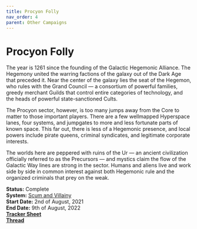 ```yaml
---
title: Procyon Folly
nav_order: 4
parent: Other Campaigns
---
```


# Procyon Folly
The year is 1261 since the founding of the Galactic Hegemonic Alliance. The Hegemony united the warring factions of the galaxy out of the Dark Age that preceded it. Near the center of the galaxy lies the seat of the Hegemon, who rules with the Grand Council — a
consortium of powerful families, greedy merchant Guilds that control entire categories of technology, and the heads of powerful state-sanctioned Cults.

The Procyon sector, however, is too many jumps away from the Core to matter to those important players. There are a few wellmapped Hyperspace lanes, four systems, and jumpgates to more and less fortunate parts of known space. This far out, there is less of a Hegemonic presence, and local powers include pirate queens, criminal syndicates, and legitimate corporate interests.

The worlds here are peppered with ruins of the Ur — an ancient civilization officially referred to as the Precursors — and mystics claim the flow of the Galactic Way lines are strong in the sector. Humans and aliens live and work side by side in common interest against both Hegemonic rule and the organized criminals that prey on the weak.

**Status:** Complete<br>
**System:** [Scum and Villainy](https://evilhat.com/product/scum-and-villainy/)<br>
**Start Date:** 2nd of August, 2021<br>
**End Date:** 9th of August, 2022<br>
[**Tracker Sheet**](https://docs.google.com/spreadsheets/d/1zel4fFKOzCbrjlrKBTDM_zfzjFoOymNqqRklhhocjg8/edit#gid=495132053)<br>
[**Thread**](https://discord.com/channels/476843342001602570/871647304199864351)